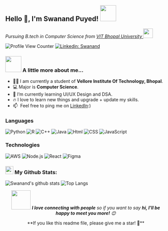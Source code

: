 <!---
swanand203/swanand203 is a ✨ special ✨ repository because its `README.md` (this file) appears on your GitHub profile.
You can click the Preview link to take a look at your changes.
<img align='right' src="https://media.giphy.com/media/M9gbBd9nbDrOTu1Mqx/giphy.gif" width="230">
--->
<h2> Hello 👋, I'm Swanand Puyed! <img src="https://media.giphy.com/media/12oufCB0MyZ1Go/giphy.gif" width="50"></h2>
<p><em>Pursuing B.tech in Computer Science from <a href="https://vitbhopal.ac.in/">VIT Bhopal University
</a><img src="https://media.giphy.com/media/WUlplcMpOCEmTGBtBW/giphy.gif" width="30"> 
</em></p>

![Profile View Counter](https://komarev.com/ghpvc/?username=swanand203)
[![Linkedin: Swanand](https://img.shields.io/badge/-Swanand-blue?style=flat-square&logo=Linkedin&logoColor=white&link=https://www.linkedin.com/in/swanand-puyed-61a7311b6/)](https://www.linkedin.com/in/swanand-puyed-61a7311b6/)

### <img src="https://media.giphy.com/media/VgCDAzcKvsR6OM0uWg/giphy.gif" width="50"> A little more about me...  

- 👨‍🏛 I am currently a student of **Vellore Institute Of Technology, Bhopal**.
- 💻 Major is **Computer Science**.
- 🌱 I’m currently learning UI/UX Design and DSA.
- 🔥 I love to learn new things and upgrade + update my skills.
- 📫 &nbsp;Feel free to ping me on [LinkedIn](https://www.linkedin.com/in/swanand-puyed-61a7311b6/):)



  
### Languages

![Python](https://img.shields.io/badge/-Python-000?&logo=Python)
![R](https://img.shields.io/badge/R-black)
![C++](https://img.shields.io/badge/-C++-000?&logo=c%2b%2b&logoColor=00599C)
![Java](https://img.shields.io/badge/-Java-000?&logo=Java&logoColor=007396)
![Html](https://img.shields.io/badge/-HTML-000?&logo=Html)
![CSS](https://img.shields.io/badge/-CSS-000?&logo=CSS)
![JavaScript](https://img.shields.io/badge/-JavaScript-000?&logo=JavaScript)


### Technologies

![AWS](https://img.shields.io/badge/-AWS-000?&logo=Amazon-AWS&logoColor=F90)
![Node.js](https://img.shields.io/badge/-Node.js-000?&logo=node.js)
![React](https://img.shields.io/badge/-React-000?&logo=React)
![Figma](https://img.shields.io/badge/-figma-000?&logo=figma&logoColor=f24e1e)
<!---
### Projects

[![](https://img.shields.io/badge/-🧬%20My%20Website-000)](https://github.com/yazdanhaider/Yazdan-Personal-Portfolio-Website)
[![](https://img.shields.io/badge/-👔%20Myntra%20Clone-000)](https://github.com/yazdanhaider/Myntra-Clone)
[![](https://img.shields.io/badge/-☕️%20Café%20Website-000)](https://github.com/yazdanhaider/Cafe-Good-Samaritans)
[![](https://img.shields.io/badge/-🗺%20Face%20Recognition%20Attndance%20System-000)]([https://github.com/adamalston/PokemonGo-Map](https://github.com/yazdanhaider/Face-Recognition-Based-Attendance-System))

--->
### <img src='https://media1.giphy.com/media/du3J3cXyzhj75IOgvA/giphy.gif?cid=ecf05e47x2g034i9pzwtzzsd3xgg2w9nr94t4tflbbgo3008&rid=giphy.gif' width='25' /> My Github Stats:
![Swanand's github stats](https://github-readme-stats.vercel.app/api?username=swanand203&show_icons=true&title_color=ffc857&icon_color=8ac926&text_color=daf7dc&bg_color=151515&hide=issues&count_private=true&include_all_commits=true)
![Top Langs](https://github-readme-stats.vercel.app/api/top-langs/?username=swanand203&layout=compact&text_color=daf7dc&bg_color=151515&hide=css,html,php)




<p align="center"><img src="https://media.giphy.com/media/LnQjpWaON8nhr21vNW/giphy.gif" width="60"> <em><b>I love connecting with people</b> so if you want to say <b>hi, I'll be happy to meet you more!</b> 😊</em></p>

<p align="center"> **If you like this readme file, please give me a star! 🌟**</p>
<!-- <p align="center">Made with ❤️ in BHARAT 🇮🇳</p> -->
